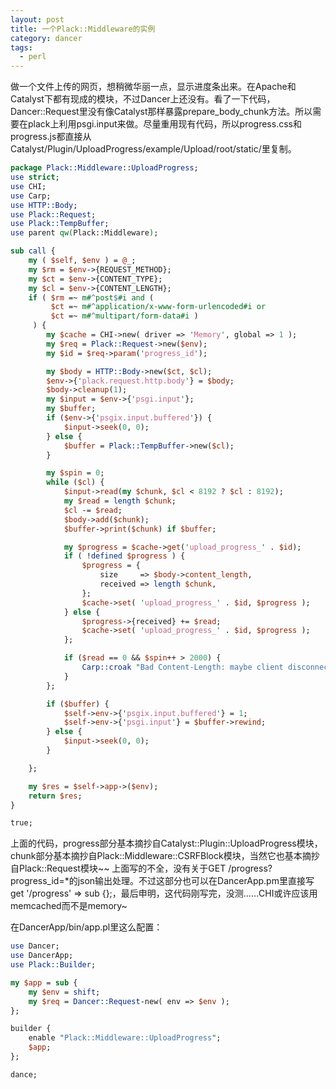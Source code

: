```yaml
---
layout: post
title: 一个Plack::Middleware的实例
category: dancer
tags:
  - perl
---
```

做一个文件上传的网页，想稍微华丽一点，显示进度条出来。在Apache和Catalyst下都有现成的模块，不过Dancer上还没有。看了一下代码，Dancer::Request里没有像Catalyst那样暴露prepare_body_chunk方法。所以需要在plack上利用psgi.input来做。尽量重用现有代码，所以progress.css和progress.js都直接从Catalyst/Plugin/UploadProgress/example/Upload/root/static/里复制。
```perl
package Plack::Middleware::UploadProgress;
use strict;
use CHI;
use Carp;
use HTTP::Body;
use Plack::Request;
use Plack::TempBuffer;
use parent qw(Plack::Middleware);

sub call {
    my ( $self, $env ) = @_;
    my $rm = $env->{REQUEST_METHOD};
    my $ct = $env->{CONTENT_TYPE};
    my $cl = $env->{CONTENT_LENGTH};
    if ( $rm =~ m#^post$#i and (
         $ct =~ m#^application/x-www-form-urlencoded#i or
         $ct =~ m#^multipart/form-data#i )
     ) {
        my $cache = CHI->new( driver => 'Memory', global => 1 );
        my $req = Plack::Request->new($env);
        my $id = $req->param('progress_id');

        my $body = HTTP::Body->new($ct, $cl);
        $env->{'plack.request.http.body'} = $body;
        $body->cleanup(1);
        my $input = $env->{'psgi.input'};
        my $buffer;
        if ($env->{'psgix.input.buffered'}) {
            $input->seek(0, 0);
        } else {
            $buffer = Plack::TempBuffer->new($cl);
        }

        my $spin = 0;
        while ($cl) {
            $input->read(my $chunk, $cl < 8192 ? $cl : 8192);
            my $read = length $chunk;
            $cl -= $read;
            $body->add($chunk);
            $buffer->print($chunk) if $buffer;

            my $progress = $cache->get('upload_progress_' . $id);
            if ( !defined $progress ) {
                $progress = {
                    size     => $body->content_length,
                    received => length $chunk,
                };
                $cache->set( 'upload_progress_' . $id, $progress );
            } else {
                $progress->{received} += $read;
                $cache->set( 'upload_progress_' . $id, $progress );
            };

            if ($read == 0 && $spin++ > 2000) {
                Carp::croak "Bad Content-Length: maybe client disconnect? ($cl bytes remaining)";
            }
        };

        if ($buffer) {
            $self->env->{'psgix.input.buffered'} = 1;
            $self->env->{'psgi.input'} = $buffer->rewind;
        } else {
            $input->seek(0, 0);
        }

    };

    my $res = $self->app->($env);
    return $res;
}

true;
```

上面的代码，progress部分基本摘抄自Catalyst::Plugin::UploadProgress模块，chunk部分基本摘抄自Plack::Middleware::CSRFBlock模块，当然它也基本摘抄自Plack::Request模块~~
上面写的不全，没有关于GET /progress?progress_id=*的json输出处理。不过这部分也可以在DancerApp.pm里直接写get '/progress' => sub {};，最后申明，这代码刚写完，没测……CHI或许应该用memcached而不是memory~

在DancerApp/bin/app.pl里这么配置：
```perl
use Dancer;
use DancerApp;
use Plack::Builder;

my $app = sub {
    my $env = shift;
    my $req = Dancer::Request-new( env => $env );
};

builder {
    enable "Plack::Middleware::UploadProgress";
    $app;
};

dance;
```
